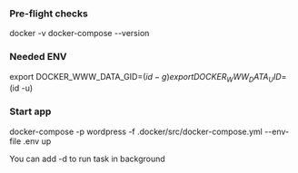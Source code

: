 ### Pre-flight checks

docker -v
docker-compose --version

### Needed ENV

export DOCKER_WWW_DATA_GID=$(id -g)
export DOCKER_WWW_DATA_UID=$(id -u)

### Start app

docker-compose -p wordpress -f .docker/src/docker-compose.yml --env-file .env up

You can add -d to run task in background
